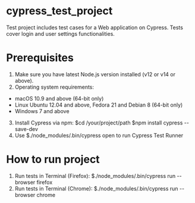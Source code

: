 # cypress_test_project
Test project includes test cases for a Web application on Cypress. Tests cover login and user settings functionalities.

# Prerequisites
1. Make sure you have latest Node.js version installed (v12 or v14 or above).
2. Operating system requirements:
  - macOS 10.9 and above (64-bit only)
  - Linux Ubuntu 12.04 and above, Fedora 21 and Debian 8 (64-bit only)
  - Windows 7 and above
3. Install Cypress via npm:
  $cd /your/project/path
  $npm install cypress --save-dev
4. Use $./node_modules/.bin/cypress open to run Cypress Test Runner

# How to run project
1. Run tests in Terminal (Firefox): $./node_modules/.bin/cypress run --browser firefox
2. Run tests in Terminal (Chrome): $./node_modules/.bin/cypress run --browser chrome
 
